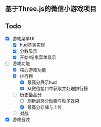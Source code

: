 ## 基于Three.js的微信小游戏项目

## Todo
- [x] 游戏菜单UI
    - [x] hud基类实现
    - [x] 分数显示
    - [x] 开始/结束菜单显示
- [ ] 游戏功能
    - [x] 核心游戏功能
    - [X] 排行榜
        - [X] 最高分展示hud
        - [X] 从微信接口中获取并处理排行榜
    - [ ] 历史最高分
        - [ ] 刷新最高分动画与粒子效果
        - [X] 最高分存储与上传
    - [ ] 对战
- [x] 游戏音效